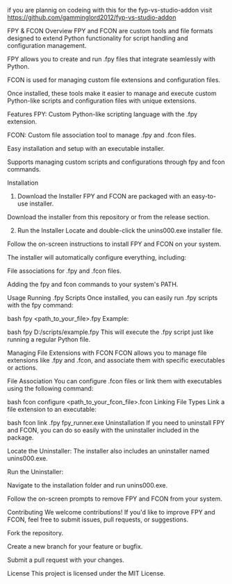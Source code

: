 if you are plannig on codeing with this for the fyp-vs-studio-addon visit https://github.com/gamminglord2012/fyp-vs-studio-addon

FPY & FCON
Overview
FPY and FCON are custom tools and file formats designed to extend Python functionality for script handling and configuration management.

FPY allows you to create and run .fpy files that integrate seamlessly with Python.

FCON is used for managing custom file extensions and configuration files.

Once installed, these tools make it easier to manage and execute custom Python-like scripts and configuration files with unique extensions.

Features
FPY: Custom Python-like scripting language with the .fpy extension.

FCON: Custom file association tool to manage .fpy and .fcon files.

Easy installation and setup with an executable installer.

Supports managing custom scripts and configurations through fpy and fcon commands.

Installation
1. Download the Installer
FPY and FCON are packaged with an easy-to-use installer.

Download the installer from this repository or from the release section.

2. Run the Installer
Locate and double-click the unins000.exe installer file.

Follow the on-screen instructions to install FPY and FCON on your system.

The installer will automatically configure everything, including:

File associations for .fpy and .fcon files.

Adding the fpy and fcon commands to your system's PATH.

Usage
Running .fpy Scripts
Once installed, you can easily run .fpy scripts with the fpy command:

bash
fpy <path_to_your_file>.fpy
Example:

bash
fpy D:/scripts/example.fpy
This will execute the .fpy script just like running a regular Python file.

Managing File Extensions with FCON
FCON allows you to manage file extensions like .fpy and .fcon, and associate them with specific executables or actions.

File Association
You can configure .fcon files or link them with executables using the following command:

bash
fcon configure <path_to_your_fcon_file>.fcon
Linking File Types
Link a file extension to an executable:

bash
fcon link .fpy fpy_runner.exe
Uninstallation
If you need to uninstall FPY and FCON, you can do so easily with the uninstaller included in the package.

Locate the Uninstaller: The installer also includes an uninstaller named unins000.exe.

Run the Uninstaller:

Navigate to the installation folder and run unins000.exe.

Follow the on-screen prompts to remove FPY and FCON from your system.

Contributing
We welcome contributions! If you'd like to improve FPY and FCON, feel free to submit issues, pull requests, or suggestions.

Fork the repository.

Create a new branch for your feature or bugfix.

Submit a pull request with your changes.

License
This project is licensed under the MIT License.

